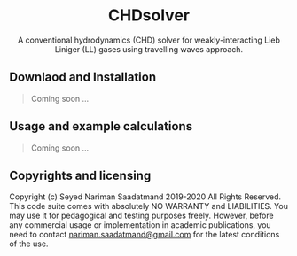 <h1 align="center">CHDsolver</h1>

<p align="center">
A conventional hydrodynamics (CHD) solver for weakly-interacting Lieb Liniger (LL) gases using travelling waves approach.
</p>  

## Downlaod and Installation

> Coming soon ...

## Usage and example calculations

> Coming soon ...

## Copyrights and licensing 
Copyright (c) Seyed Nariman Saadatmand 2019-2020 All Rights Reserved. This code suite comes with absolutely NO WARRANTY and LIABILITIES. You may use it for pedagogical and testing purposes freely. However, before any commercial usage or implementation in academic publications, you need to contact nariman.saadatmand@gmail.com for the latest conditions of the use. 
